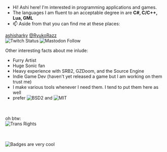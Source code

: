 - Hi! Ashi here! I'm interested in programming applications and games.
- The languages I am fluent to an acceptable degree in are **C#, C/C++, Lua, GML**
- 📫 Aside from that you can find me at these places:

[ashisharky](https://twitch.tv/ashisharky)  [@RyukoRazz](https://meow.social/@RyukoRazz)<br>
![Twitch Status](https://img.shields.io/twitch/status/ashisharky?color=lightblue&style=for-the-badge) ![Mastodon Follow](https://img.shields.io/mastodon/follow/106880192441248560?color=lightpink&domain=https%3A%2F%2Fmeow.social&style=for-the-badge)

Other interesting facts about me inlude:
  - Furry Artist
  - Huge Sonic fan
  - Heavy experience with SRB2, GZDoom, and the Source Engine
  - Indie Game Dev (haven't yet released a game but I am working on them trust me)
  - I make various tools whenever I need them. I tend to put them here as well
  - prefer ![BSD2](https://img.shields.io/github/license/ashifolfi/Chisel) and ![MIT](https://img.shields.io/github/license/ashifolfi/LuaSSG)
  
<br><br>
oh btw:<br>
![Trans Rights](https://img.shields.io/badge/trans-rights-lightpink?style=for-the-badge&labelColor=lightblue)

<br><br>
![Badges are very cool](https://img.shields.io/badge/badges%20are-very%20cool-green)
<!---
ashifolfi/ashifolfi is a ✨ special ✨ repository because its `README.md` (this file) appears on your GitHub profile.
You can click the Preview link to take a look at your changes.
--->
